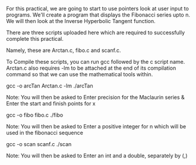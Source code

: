 For this practical, we are going to start to use pointers look at user input to programs. We'll create a program that displays the Fibonacci series upto n. We will then look at the Inverse Hyperbolic Tangent function.

There are three scripts uploaded here which are required to successfully complete this practical.

Namely, these are Arctan.c, fibo.c and scanf.c.

To Compile these scripts, you can run gcc followed by the c script name. Arctan.c also requires -lm to be attached at the end of its compilation command so that we can use the mathematical tools within.

gcc -o arcTan Arctan.c -lm
./arcTan

Note: You will then be asked to Enter precision for the Maclaurin series & Enter the start and finish points for x

gcc -o fibo fibo.c
./fibo

Note: You will then be asked to Enter a positive integer for n which will be used in the fibonacci sequence

gcc -o scan scanf.c 
./scan

Note: You will then be asked to Enter an int and a double, separately by (,)
